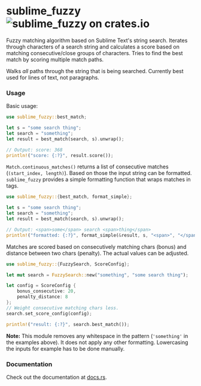# sublime_fuzzy ![sublime_fuzzy on crates.io](https://img.shields.io/crates/v/sublime_fuzzy.svg)

Fuzzy matching algorithm based on Sublime Text's string search. Iterates through
characters of a search string and calculates a score based on matching
consecutive/close groups of characters. Tries to find the best match by scoring
multiple match paths.

Walks _all_ paths through the string that is being searched. Currently best
used for lines of text, not paragraphs.

### Usage

Basic usage:

```rust
use sublime_fuzzy::best_match;

let s = "some search thing";
let search = "something";
let result = best_match(search, s).unwrap();

// Output: score: 368
println!("score: {:?}", result.score());
```

`Match.continuous_matches()` returns a list of consecutive matches
(`(start_index, length)`). Based on those the input string can be formatted.
`sublime_fuzzy` provides a simple formatting function that wraps matches in
tags.

```rust
use sublime_fuzzy::{best_match, format_simple};

let s = "some search thing";
let search = "something";
let result = best_match(search, s).unwrap();

// Output: <span>some</span> search <span>thing</span>
println!("formatted: {:?}", format_simple(&result, s, "<span>", "</span>"));
```

Matches are scored based on consecutively matching chars (bonus) and distance
between two chars (penalty). The actual values can be adjusted.

```rust
use sublime_fuzzy::{FuzzySearch, ScoreConfig};

let mut search = FuzzySearch::new("something", "some search thing");

let config = ScoreConfig {
    bonus_consecutive: 20,
    penalty_distance: 8
};
// Weight consecutive matching chars less.
search.set_score_config(config);

println!("result: {:?}", search.best_match());
```

**Note:** This module removes any whitespace in the pattern (`'something'`
in the examples above). It does not apply any other formatting. Lowercasing
the inputs for example has to be done manually.

### Documentation

Check out the documentation at [docs.rs](https://docs.rs/sublime_fuzzy/).
